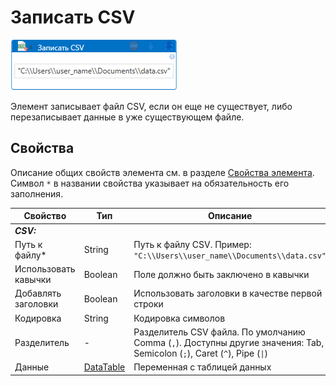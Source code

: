 # Записать CSV

![](<../../../../.gitbook/assets/write_csv.png>)

Элемент записывает файл CSV, если он еще не существует, либо перезаписывает данные в уже существующем файле.

## Свойства
Описание общих свойств элемента см. в разделе [Свойства элемента](https://docs.primo-rpa.ru/primo-rpa/primo-studio/process/elements#svoistva-elementa).\
Символ `*` в названии свойства указывает на обязательность его заполнения.

| Свойство             | Тип                   | Описание                                      |
| -------------------- | --------------------- | --------------------------------------------- |
| ***CSV:*** | |  |
| Путь к файлу\* | String | Путь к файлу CSV. Пример: `"C:\\Users\\user_name\\Documents\\data.csv"` |
| Использовать кавычки | Boolean | Поле должно быть заключено в кавычки |
| Добавлять заголовки | Boolean | Использовать заголовки в качестве первой строки |
| Кодировка | String | Кодировка символов |
| Разделитель | - | Разделитель CSV файла. По умолчанию Comma (`,`). Доступны другие значения: Tab, Semicolon (`;`), Caret (`^`), Pipe (`\|`) |
| Данные | [DataTable](https://learn.microsoft.com/ru-ru/dotnet/api/system.data.datatable?view=net-7.0) | Переменная с таблицей данных  |
